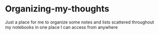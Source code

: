 # Organizing-my-thoughts
Just a place for me to organize some notes and lists scattered throughout my notebooks in one place I can access from anywhere

